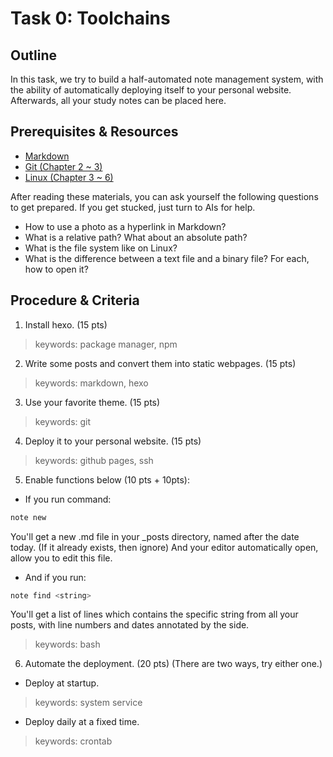 # Task 0: Toolchains

## Outline

In this task, we try to build a half-automated note management system, with the ability of automatically deploying itself to your personal website.  
Afterwards, all your study notes can be placed here.

## Prerequisites & Resources  

- [Markdown](https://www.markdownguide.org/basic-syntax/)   
- [Git (Chapter 2 ~ 3)](https://git-scm.com/book/zh/v2)  
- [Linux (Chapter 3 ~ 6)](https://101.lug.ustc.edu.cn/)  

After reading these materials, you can ask yourself the following questions to get prepared. If you get stucked, just turn to AIs for help.

- How to use a photo as a hyperlink in Markdown?
- What is a relative path? What about an absolute path?
- What is the file system like on Linux?
- What is the difference between a text file and a binary file? For each, how to open it?

## Procedure & Criteria

1. Install hexo. (15 pts)
> keywords: package manager, npm
2. Write some posts and convert them into static webpages. (15 pts)
> keywords: markdown, hexo 
3. Use your favorite theme. (15 pts)
> keywords: git
4. Deploy it to your personal website. (15 pts)
> keywords: github pages, ssh
5. Enable functions below (10 pts + 10pts):
- If you run command:
```bash
note new
```
You'll get a new .md file in your _posts directory, named after the date today. (If it already exists, then ignore) And your editor automatically open, allow you to edit this file.
- And if you run:
```bash
note find <string>
```
You'll get a list of lines which contains the specific string from all your posts, with line numbers and dates annotated by the side.
> keywords: bash
6. Automate the deployment. (20 pts) (There are two ways, try either one.)
- Deploy at startup.
> keywords: system service
- Deploy daily at a fixed time.
> keywords: crontab
